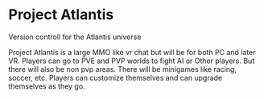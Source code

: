 <h1>Project Atlantis</h1>

<p>Version controll for the Atlantis universe</p>

<p>Project Atlantis is a large MMO like vr chat but will be for both PC and later VR. Players can go to PVE and PVP worlds to fight AI or Other players. But there will also be non pvp areas. There will be minigames like racing, soccer, etc. Players can customize themselves and can upgrade themselves as they go.</p>
